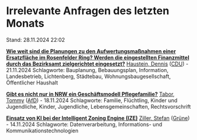 # Irrelevante Anfragen des letzten Monats

Stand: 28.11.2024 22:02

**[Wie weit sind die Planungen zu den Aufwertungsmaßnahmen einer Ersatzfläche im Rosenfelder Ring? Werden die eingestellten Finanzmittel durch das Bezirksamt zielgerichtet eingesetzt?](https://pardok.parlament-berlin.de/starweb/adis/citat/VT/19/SchrAnfr/S19-20765.pdf)**
[Haustein, Dennis](autor_haustein_dennis_cdu.md) ([CDU](fraktion_cdu.md)) - 21.11.2024
Schlagworte: Bauplanung, Bebauungsplan, Information, Landesbetrieb, Lichtenberg, Städtebau, Wohnungsbaugesellschaft, Öffentlicher Haushalt

**[Gibt es nicht nur in NRW ein Geschäftsmodell Pflegefamilie?](https://pardok.parlament-berlin.de/starweb/adis/citat/VT/19/SchrAnfr/S19-20807.pdf)**
[Tabor, Tommy](autor_tabor_tommy_afd.md) ([AfD](fraktion_afd.md)) - 18.11.2024
Schlagworte: Familie, Flüchtling, Kinder und Jugendliche, Kinder, Jugendliche, Lebensgemeinschaften, Rechtsvorschrift

**[Einsatz von KI bei der Intelligent Zoning Engine (IZE)](https://pardok.parlament-berlin.de/starweb/adis/citat/VT/19/SchrAnfr/S19-20710.pdf)**
[Ziller, Stefan](autor_ziller_stefan_gruene.md) ([Grüne](fraktion_gruene.md)) - 14.11.2024
Schlagworte: Datenverarbeitung, Informations- und Kommunikationstechnologien

